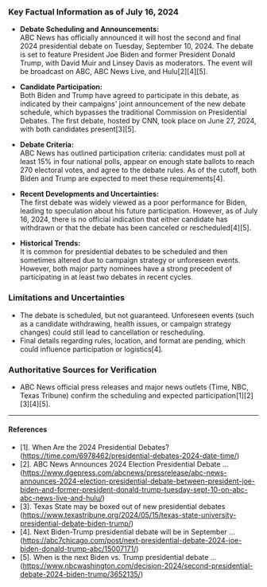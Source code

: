 ### Key Factual Information as of July 16, 2024

- **Debate Scheduling and Announcements:**  
  ABC News has officially announced it will host the second and final 2024 presidential debate on Tuesday, September 10, 2024. The debate is set to feature President Joe Biden and former President Donald Trump, with David Muir and Linsey Davis as moderators. The event will be broadcast on ABC, ABC News Live, and Hulu[2][4][5].

- **Candidate Participation:**  
  Both Biden and Trump have agreed to participate in this debate, as indicated by their campaigns' joint announcement of the new debate schedule, which bypasses the traditional Commission on Presidential Debates. The first debate, hosted by CNN, took place on June 27, 2024, with both candidates present[3][5].

- **Debate Criteria:**  
  ABC News has outlined participation criteria: candidates must poll at least 15% in four national polls, appear on enough state ballots to reach 270 electoral votes, and agree to the debate rules. As of the cutoff, both Biden and Trump are expected to meet these requirements[4].

- **Recent Developments and Uncertainties:**  
  The first debate was widely viewed as a poor performance for Biden, leading to speculation about his future participation. However, as of July 16, 2024, there is no official indication that either candidate has withdrawn or that the debate has been canceled or rescheduled[4][5].

- **Historical Trends:**  
  It is common for presidential debates to be scheduled and then sometimes altered due to campaign strategy or unforeseen events. However, both major party nominees have a strong precedent of participating in at least two debates in recent cycles.

### Limitations and Uncertainties

- The debate is scheduled, but not guaranteed. Unforeseen events (such as a candidate withdrawing, health issues, or campaign strategy changes) could still lead to cancellation or rescheduling.
- Final details regarding rules, location, and format are pending, which could influence participation or logistics[4].

### Authoritative Sources for Verification

- ABC News official press releases and major news outlets (Time, NBC, Texas Tribune) confirm the scheduling and expected participation[1][2][3][4][5].

---

#### References

- [1]. When Are the 2024 Presidential Debates? (https://time.com/6978462/presidential-debates-2024-date-time/)
- [2]. ABC News Announces 2024 Election Presidential Debate ... (https://www.dgepress.com/abcnews/pressrelease/abc-news-announces-2024-election-presidential-debate-between-president-joe-biden-and-former-president-donald-trump-tuesday-sept-10-on-abc-abc-news-live-and-hulu/)
- [3]. Texas State may be boxed out of new presidential debates (https://www.texastribune.org/2024/05/15/texas-state-university-presidential-debate-biden-trump/)
- [4]. Next Biden-Trump presidential debate will be in September ... (https://abc7chicago.com/post/next-presidential-debate-2024-joe-biden-donald-trump-abc/15007171/)
- [5]. When is the next Biden vs. Trump presidential debate ... (https://www.nbcwashington.com/decision-2024/second-presidential-debate-2024-biden-trump/3652135/)